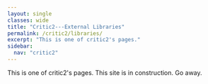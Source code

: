 ```yaml
---
layout: single
classes: wide
title: "Critic2---External Libraries"
permalink: /critic2/libraries/
excerpt: "This is one of critic2's pages."
sidebar:
  nav: "critic2"
---
```


This is one of critic2's pages. This site is in construction. Go away.
